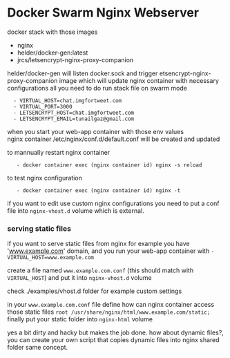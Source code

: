 # Docker Swarm Nginx Webserver
docker stack with those images
-   nginx
-   helder/docker-gen:latest
-   jrcs/letsencrypt-nginx-proxy-companion

helder/docker-gen will listen docker.sock and trigger etsencrypt-nginx-proxy-companion image which will update nginx container with necessary configurations
all you need to do run stack file on swarm mode

      - VIRTUAL_HOST=chat.imgfortweet.com
      - VIRTUAL_PORT=3000
      - LETSENCRYPT_HOST=chat.imgfortweet.com
      - LETSENCRYPT_EMAIL=tunailgaz@gmail.com 

when you start your web-app container with those env values       
nginx container /etc/nginx/conf.d/default.conf will be created and updated

to mannually restart nginx container

       - docker container exec (nginx container id) nginx -s reload  
       
to test nginx configuration 
       
       - docker container exec (nginx container id) nginx -t  

if you want to edit use custom nginx configurations you need to put a conf file into `nginx-vhost.d` volume which is external. 



### serving static files
if you want to serve static files from nginx
for example you have 'www.example.com' domain, and you run your web-app container with `- VIRTUAL_HOST=www.example.com`
 
create a file named `www.example.com.conf` (this should match with `VIRTUAL_HOST`) and put it into `nginx-vhost.d` volume

check ./examples/vhost.d folder for example custom settings 

in your `www.example.com.conf` file define how can nginx container access those static files `root /usr/share/nginx/html/www.example.com/static;`
finally put your static folder into `nginx-html` volume


yes a bit dirty and hacky but makes the job done. 
how about dynamic files?, you can create your own script that copies dynamic files into nginx shared folder same concept.
 

